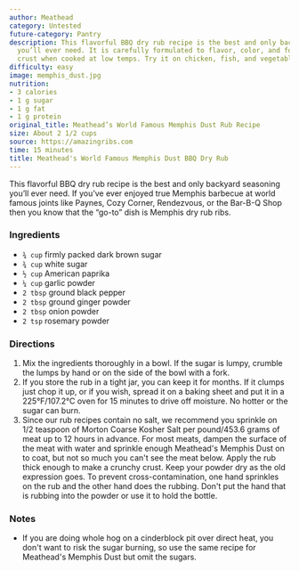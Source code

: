 ```yaml
---
author: Meathead
category: Untested
future-category: Pantry
description: This flavorful BBQ dry rub recipe is the best and only backyard seasoning
  you’ll ever need. It is carefully formulated to flavor, color, and form the proper
  crust when cooked at low temps. Try it on chicken, fish, and vegetables too.
difficulty: easy
image: memphis_dust.jpg
nutrition:
- 3 calories
- 1 g sugar
- 1 g fat
- 1 g protein
original_title: Meathead’s World Famous Memphis Dust Rub Recipe
size: About 2 1/2 cups
source: https://amazingribs.com
time: 15 minutes
title: Meathead's World Famous Memphis Dust BBQ Dry Rub
---
```

This flavorful BBQ dry rub recipe is the best and only backyard seasoning you’ll ever need. If you’ve ever enjoyed true Memphis barbecue at world famous joints like Paynes, Cozy Corner, Rendezvous, or the Bar-B-Q Shop then you know that the “go-to” dish is Memphis dry rub ribs. 

### Ingredients

* `¾ cup` firmly packed dark brown sugar
* `¾ cup` white sugar
* `½ cup` American paprika
* `¼ cup` garlic powder
* `2 tbsp` ground black pepper
* `2 tbsp` ground ginger powder
* `2 tbsp` onion powder
* `2 tsp` rosemary powder

### Directions

1. Mix the ingredients thoroughly in a bowl. If the sugar is lumpy, crumble the lumps by hand or on the side of the bowl with a fork. 
2. If you store the rub in a tight jar, you can keep it for months. If it clumps just chop it up, or if you wish, spread it on a baking sheet and put it in a 225°F/107.2°C oven for 15 minutes to drive off moisture. No hotter or the sugar can burn.
3. Since our rub recipes contain no salt, we recommend you sprinkle on 1/2 teaspoon of Morton Coarse Kosher Salt per pound/453.6 grams of meat up to 12 hours in advance. For most meats, dampen the surface of the meat with water and sprinkle enough Meathead's Memphis Dust on to coat, but not so much you can't see the meat below. Apply the rub thick enough to make a crunchy crust. Keep your powder dry as the old expression goes. To prevent cross-contamination, one hand sprinkles on the rub and the other hand does the rubbing. Don't put the hand that is rubbing into the powder or use it to hold the bottle.

### Notes

- If you are doing whole hog on a cinderblock pit over direct heat, you don't want to risk the sugar burning, so use the same recipe for Meathead's Memphis Dust but omit the sugars.